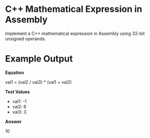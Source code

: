 # C++ Mathematical Expression in Assembly

Implement a C++ mathematical expression in Assembly using 32-bit unsigned operands.

# Example Output

**Equation**

val1 = (val2 / val3) * (val1 + val2)  

**Test Values**

- val1: -1
- val2: 6
- val3: 3

**Answer**

10
